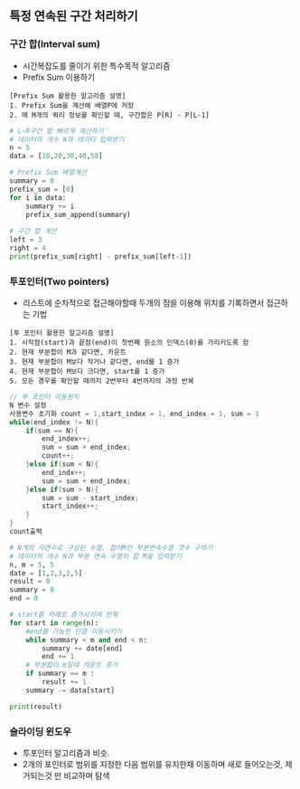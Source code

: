 ## 특정 연속된 구간 처리하기

### 구간 합(Interval sum)

- 시간복잡도를 줄이기 위한 특수목적 알고리즘
- Prefix Sum 이용하기

```
[Prefix Sum 활용한 알고리즘 설명]
1. Prefix Sum을 계산해 배열P에 저장
2. 매 M개의 쿼리 정보를 확인할 때, 구간합은 P[R] - P[L-1]
```

```python
# L~R구간 합 빠르게 계산하기
# 데이터의 개수 N과 데이터 입력받기
n = 5
data = [10,20,30,40,50]

# Prefix Sum 배열계산
summary = 0
prefix_sum = [0]
for i in data:
    summary += i
    prefix_sum_append(summary)
    
# 구간 합 계산
left = 3
right = 4
print(prefix_sum[right] - prefix_sum[left-1])
```

### 투포인터(Two pointers)

- 리스트에 순차적으로 접근해야할때 두개의 점을 이용해 위치를 기록하면서 접근하는 기법

```
[투 포인터 활용한 알고리즘 설명]
1. 시작점(start)과 끝점(end)이 첫번째 원소의 인덱스(0)를 가리키도록 함
2. 현재 부분합이 M과 같다면, 카운트
3. 현재 부분합이 M보다 작거나 같다면, end를 1 증가
4. 현재 부분합이 M보다 크다면, start를 1 증가
5. 모든 경우를 확인할 때까지 2번부터 4번까지의 과정 반복
```

```java
// 투 포인터 이동원칙
N 변수 설정
사용변수 초기화 count = 1,start_index = 1, end_index = 1, sum = 1
while(end_index != N){
    if(sum == N){
        end_index++;
        sum = sum + end_index;
        count++;
    }else if(sum < N){
        end_indx++;
        sum = sum + end_index;
    }else if(sum > N){
        sum = sum - start_index;
        start_index++;
    }
}
count출력
```

```python
# N개의 자연수로 구성된 수열, 합이M인 부분연속수열 갯수 구하기
# 데이터의 개수 N과 부분 연속 수열의 합 M을 입력받기
n, m = 5, 5
date = [1,2,3,2,5]
result = 0
summary = 0
end = 0

# start를 차례로 증가시키며 반복
for start in range(n):
    #end를 가능한 만큼 이동시키기
    while summary < m and end < n:
        summary += date[end]
        end += 1
    # 부분합이 m일때 카운트 증가
    if summary == m : 
        result += 1
    summary -= data[start]

print(result)
```

### 슬라이딩 윈도우

- 투포인터 알고리즘과 비슷.
- 2개의 포인터로 범위를 지정한 다음 범위를 유지한채 이동하며 새로 들어오는것, 제거되는것 만 비교하며 탐색 
